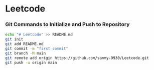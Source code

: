 # Leetcode

### Git Commands to Initialize and Push to Repository

```bash
echo "# Leetcode" >> README.md
git init
git add README.md
git commit -m "first commit"
git branch -M main
git remote add origin https://github.com/sammy-9930/Leetcode.git
git push -u origin main